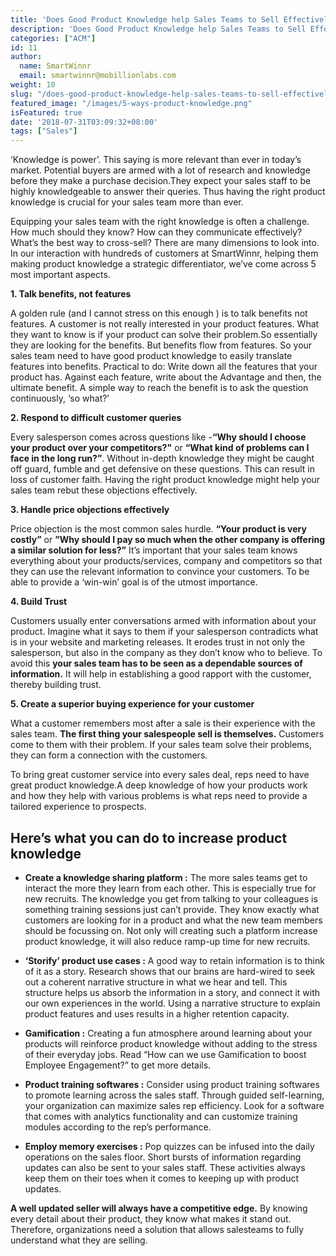 ```yaml
---
title: 'Does Good Product Knowledge help Sales Teams to Sell Effectively?'
description: 'Does Good Product Knowledge help Sales Teams to Sell Effectively?'
categories: ["ACM"]
id: 11
author:
  name: SmartWinnr
  email: smartwinnr@mobillionlabs.com
weight: 10
slug: "/does-good-product-knowledge-help-sales-teams-to-sell-effectively"
featured_image: "/images/5-ways-product-knowledge.png"
isFeatured: true
date: '2018-07-31T03:09:32+08:00'
tags: ["Sales"]
---
```



‘Knowledge is power’. This saying is more relevant than ever in today’s market. Potential buyers are armed with a lot of research and knowledge before they make a purchase decision.They  expect your sales staff  to be highly knowledgeable to answer their queries.  Thus having the right product knowledge is crucial for your sales team more than ever.

Equipping your sales team with the right knowledge is often a challenge. How much should they know? How can they communicate effectively? What’s the best way to cross-sell? There are many dimensions to look into. In our interaction with hundreds of customers at SmartWinnr, helping them making product knowledge a strategic differentiator, we’ve come across 5 most important aspects.

**1. Talk benefits, not features**

A golden rule (and I cannot stress on this enough ) is to talk benefits not features. A customer is not really interested in your product features. What they want to know is if your product can solve their problem.So essentially they are looking for the benefits. But benefits flow from features. So your sales team need to have good product knowledge to easily translate features into benefits.
Practical to do: Write down all the features that your product has. Against each feature, write about the Advantage and then, the ultimate benefit. A simple way to reach the benefit is to ask the question continuously, ‘so what?’

**2. Respond to difficult customer queries**

Every salesperson  comes across  questions like -**“Why should I choose your product over your competitors?"** or **“What kind of problems can I face in the long run?”**.
Without in-depth knowledge they might be caught off guard, fumble and get defensive on these questions. This can result in loss of customer faith. Having the right product knowledge might help your sales team rebut these objections effectively.

**3. Handle price objections effectively**

Price objection is the most common sales hurdle. **“Your product is very costly”** or **”Why should I pay so much when the other company is offering a similar solution for less?”**
It’s important that your sales team knows everything about your products/services, company and competitors so that they can use the relevant information to convince your customers. To be able to provide a ‘win-win’ goal is of the utmost importance.

**4. Build Trust**

Customers usually  enter conversations armed with information about your product. Imagine what it says to them if your salesperson contradicts  what is in your website and marketing releases. It erodes trust in not only the salesperson, but also in the company as they don’t know who to believe.
To avoid this **your sales team has to be seen as a dependable sources of information.** It will help in establishing a good rapport with the customer, thereby building trust.

**5. Create a superior buying experience for your customer**

What a customer remembers most after a sale is their experience with the sales team. **The first thing your salespeople sell is themselves.** Customers come to them with their problem. If your sales team solve their problems, they can form a connection with the customers.

To bring great customer service into every sales deal, reps need to have great product knowledge.A deep knowledge of how your products work and how they help with various problems is what reps need to provide a tailored experience to prospects.

## Here’s what you can do to increase product knowledge

* **Create a knowledge sharing platform :** The more sales teams get to interact the more they learn from each other. This is especially true for new recruits. The knowledge you get from talking to your colleagues is something training sessions just can’t provide. They know exactly what customers are looking for in a product and what the new team members should be focussing on. Not only will creating such a platform increase product knowledge, it will also reduce ramp-up time for new recruits.

* **‘Storify’ product use cases :** A good way to retain information is to think of it as a story. Research shows that our brains are hard-wired to seek out a coherent narrative structure in what we hear and tell. This structure helps us absorb the information in a story, and connect it with our own experiences in the world. Using a narrative structure to explain product features and uses results in a higher retention capacity.

* **Gamification :** Creating a fun atmosphere around learning about your products will reinforce product knowledge without adding to the stress of their everyday jobs. Read “How can we use Gamification to boost Employee Engagement?” to get more details.

* **Product training softwares :** Consider using product training softwares to promote learning across the sales staff. Through guided self-learning, your organization can maximize  sales rep efficiency. Look for a software that comes with analytics functionality and can customize training modules according to the rep’s performance.

* **Employ memory exercises :** Pop quizzes can be infused into the daily operations on the sales floor. Short bursts of information regarding updates can also be sent  to your sales staff. These activities always keep them  on their toes when it comes to keeping up with product updates.


**A well updated seller will always have a competitive edge.** By knowing every detail about their product, they know what makes it stand out. Therefore, organizations need a solution that allows salesteams to fully understand what they are selling.
